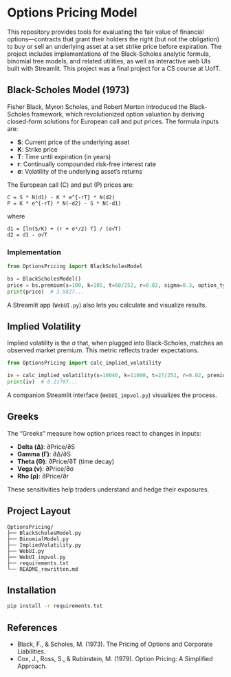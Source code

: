 # Options Pricing Model

This repository provides tools for evaluating the fair value of financial options—contracts that grant their holders the right (but not the obligation) to buy or sell an underlying asset at a set strike price before expiration. The project includes implementations of the Black-Scholes analytic formula, binomial tree models, and related utilities, as well as interactive web UIs built with Streamlit. This project was a final project for a CS course at UofT.

## Black-Scholes Model (1973)

Fisher Black, Myron Scholes, and Robert Merton introduced the Black-Scholes framework, which revolutionized option valuation by deriving closed-form solutions for European call and put prices. The formula inputs are:

- **S**: Current price of the underlying asset
- **K**: Strike price
- **T**: Time until expiration (in years)
- **r**: Continually compounded risk-free interest rate
- **σ**: Volatility of the underlying asset’s returns

The European call (C) and put (P) prices are:

```
C = S * N(d1) - K * e^{-rT} * N(d2)
P = K * e^{-rT} * N(-d2) - S * N(-d1)
```

where
```
d1 = [ln(S/K) + (r + σ²/2) T] / (σ√T)
d2 = d1 - σ√T
```

### Implementation

```python
from OptionsPricing import BlackScholesModel

bs = BlackScholesModel()
price = bs.premium(s=100, k=105, t=60/252, r=0.02, sigma=0.3, option_type='Call')
print(price)  # 3.9827...
```

A Streamlit app (`WebUI.py`) also lets you calculate and visualize results.

## Implied Volatility

Implied volatility is the σ that, when plugged into Black-Scholes, matches an observed market premium. This metric reflects trader expectations.

```python
from OptionsPricing import calc_implied_volatility

iv = calc_implied_volatility(s=10046, k=11000, t=27/252, r=0.02, premium=38, option_type='Call')
print(iv)  # 0.21707...
```

A companion Streamlit interface (`WebUI_impvol.py`) visualizes the process.

## Greeks

The “Greeks” measure how option prices react to changes in inputs:

- **Delta (Δ)**: ∂Price/∂S
- **Gamma (Γ)**: ∂Δ/∂S
- **Theta (Θ)**: ∂Price/∂T (time decay)
- **Vega (ν)**: ∂Price/∂σ
- **Rho (ρ)**: ∂Price/∂r

These sensitivities help traders understand and hedge their exposures.

## Project Layout

```
OptionsPricing/
├── BlackScholesModel.py
├── BinomialModel.py
├── ImpliedVolatility.py
├── WebUI.py
├── WebUI_impvol.py
├── requirements.txt
└── README_rewritten.md
```

## Installation

```bash
pip install -r requirements.txt
```

## References

- Black, F., & Scholes, M. (1973). The Pricing of Options and Corporate Liabilities.
- Cox, J., Ross, S., & Rubinstein, M. (1979). Option Pricing: A Simplified Approach.
